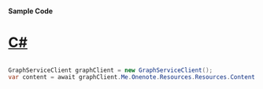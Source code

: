 #### Sample Code
# [C#](#tab/Csharp)

```C#

GraphServiceClient graphClient = new GraphServiceClient();
var content = await graphClient.Me.Onenote.Resources.Resources.Content.Request().GetAsync();

```
